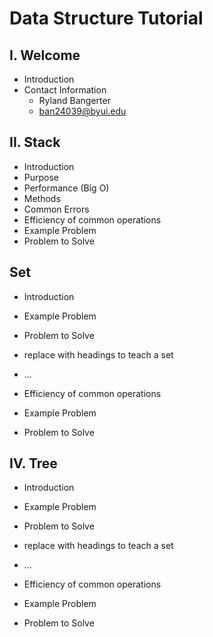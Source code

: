 # Data Structure Tutorial
## I. Welcome
* Introduction
* Contact Information
    - Ryland Bangerter 
    - ban24039@byui.edu
## II. Stack
* Introduction
* Purpose
* Performance (Big O)
* Methods
* Common Errors 
* Efficiency of common operations
* Example Problem
* Problem to Solve
## Set 
* Introduction
* Example Problem
* Problem to Solve 

* replace with headings to teach a set
* ...
* Efficiency of common operations
* Example Problem
* Problem to Solve
## IV. Tree
* Introduction
* Example Problem
* Problem to Solve 

* replace with headings to teach a set
* ...
* Efficiency of common operations
* Example Problem
* Problem to Solve